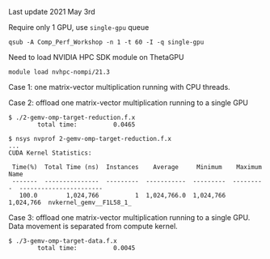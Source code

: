 Last update 2021 May 3rd

Require only 1 GPU, use `single-gpu` queue
```
qsub -A Comp_Perf_Workshop -n 1 -t 60 -I -q single-gpu
```

Need to load NVIDIA HPC SDK module on ThetaGPU
```
module load nvhpc-nompi/21.3
```

Case 1: one matrix-vector multiplication running with CPU threads.

Case 2: offload one matrix-vector multiplication running to a single GPU

```
$ ./2-gemv-omp-target-reduction.f.x
        total time:          0.0465

$ nsys nvprof 2-gemv-omp-target-reduction.f.x
...
CUDA Kernel Statistics:

 Time(%)  Total Time (ns)  Instances    Average     Minimum    Maximum            Name          
 -------  ---------------  ---------  -----------  ---------  ---------  -----------------------
   100.0        1,024,766          1  1,024,766.0  1,024,766  1,024,766  nvkernel_gemv__F1L58_1_
```

Case 3: offload one matrix-vector multiplication running to a single GPU. Data movement is separated from compute kernel.

```
$ ./3-gemv-omp-target-data.f.x
        total time:          0.0045
```

